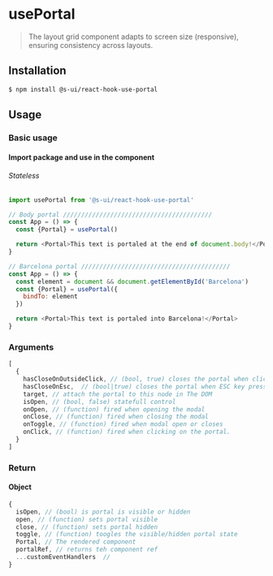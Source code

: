 # usePortal

> The layout grid component adapts to screen size (responsive), ensuring consistency across layouts.

## Installation

```sh
$ npm install @s-ui/react-hook-use-portal
```

## Usage

### Basic usage

#### Import package and use in the component

###### Stateless

```js
import usePortal from '@s-ui/react-hook-use-portal'

// Body portal /////////////////////////////////////////
const App = () => {
  const {Portal} = usePortal()

  return <Portal>This text is portaled at the end of document.body!</Portal>
}

// Barcelona portal /////////////////////////////////////////
const App = () => {
  const element = document && document.getElementById('Barcelona')
  const {Portal} = usePortal({
    bindTo: element
  })

  return <Portal>This text is portaled into Barcelona!</Portal>
}
```

### Arguments
```js
[
  {
    hasCloseOnOutsideClick, // (bool, true) closes the portal when clicking outside
    hasCloseOnEsc,  // (bool|true) closes the portal when ESC key pressed
    target, // attach the portal to this node in The DOM
    isOpen, // (bool, false) statefull control
    onOpen, // (function) fired when opening the modal
    onClose, // (function) fired when closing the modal
    onToggle, // (function) fired when modal open or closes
    onClick, // (function) fired when clicking on the portal.
  }
]
```

### Return
#### Object
```js
{
  isOpen, // (bool) is portal is visible or hidden
  open, // (function) sets portal visible
  close, // (function) sets portal hidden
  toggle, // (function) toogles the visible/hidden portal state
  Portal, // The rendered component
  portalRef, // returns teh component ref 
  ...customEventHandlers  //  
}
```
